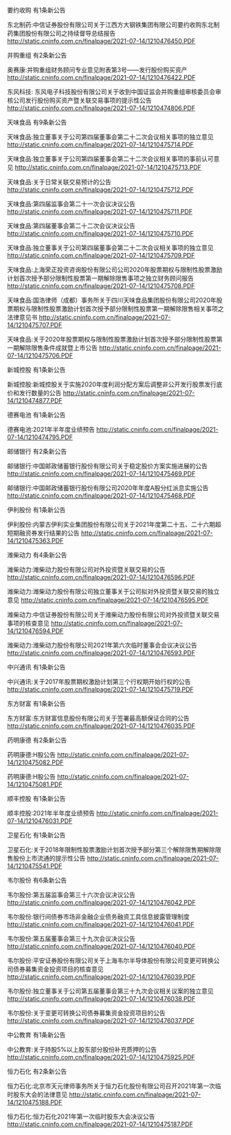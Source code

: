 要约收购 有1条新公告 

东北制药:中信证券股份有限公司关于江西方大钢铁集团有限公司要约收购东北制药集团股份有限公司之持续督导总结报告 http://static.cninfo.com.cn/finalpage/2021-07-14/1210476450.PDF 

并购重组 有2条新公告 

奥赛康:并购重组财务顾问专业意见附表第3号——发行股份购买资产 http://static.cninfo.com.cn/finalpage/2021-07-14/1210476422.PDF 

东风科技: 东风电子科技股份有限公司关于收到中国证监会并购重组审核委员会审核公司发行股份购买资产暨关联交易事项的提示性公告 http://static.cninfo.com.cn/finalpage/2021-07-14/1210474806.PDF 

天味食品 有9条新公告 

天味食品:独立董事关于公司第四届董事会第二十二次会议相关事项的独立意见 http://static.cninfo.com.cn/finalpage/2021-07-14/1210475714.PDF 

天味食品:独立董事关于公司第四届董事会第二十二次会议相关事项的事前认可意见 http://static.cninfo.com.cn/finalpage/2021-07-14/1210475713.PDF 

天味食品:关于日常关联交易预计的公告 http://static.cninfo.com.cn/finalpage/2021-07-14/1210475712.PDF 

天味食品:第四届监事会第二十一次会议决议公告 http://static.cninfo.com.cn/finalpage/2021-07-14/1210475711.PDF 

天味食品:第四届董事会第二十二次会议决议公告 http://static.cninfo.com.cn/finalpage/2021-07-14/1210475710.PDF 

天味食品:独立董事关于公司第四届董事会第二十二次会议相关事项的独立意见 http://static.cninfo.com.cn/finalpage/2021-07-14/1210475709.PDF 

天味食品:上海荣正投资咨询股份有限公司公司2020年股票期权与限制性股票激励计划首次授予部分限制性股票第一期解除限售事项之独立财务顾问报告 http://static.cninfo.com.cn/finalpage/2021-07-14/1210475708.PDF 

天味食品:国浩律师（成都）事务所关于四川天味食品集团股份有限公司2020年股票期权与限制性股票激励计划首次授予部分限制性股票第一期解除限售相关事项之法律意见书 http://static.cninfo.com.cn/finalpage/2021-07-14/1210475707.PDF 

天味食品:关于2020年股票期权与限制性股票激励计划首次授予部分限制性股票第一期解除限售条件成就暨上市公告 http://static.cninfo.com.cn/finalpage/2021-07-14/1210475706.PDF 

新城控股 有1条新公告 

新城控股:新城控股关于实施2020年度利润分配方案后调整非公开发行股票发行底价和发行数量的公告 http://static.cninfo.com.cn/finalpage/2021-07-14/1210474877.PDF 

德赛电池 有1条新公告 

德赛电池:2021年半年度业绩预告 http://static.cninfo.com.cn/finalpage/2021-07-14/1210474795.PDF 

邮储银行 有2条新公告 

邮储银行:中国邮政储蓄银行股份有限公司关于稳定股价方案实施进展的公告 http://static.cninfo.com.cn/finalpage/2021-07-14/1210475469.PDF 

邮储银行:中国邮政储蓄银行股份有限公司2020年年度A股分红派息实施公告 http://static.cninfo.com.cn/finalpage/2021-07-14/1210475468.PDF 

伊利股份 有1条新公告 

伊利股份:内蒙古伊利实业集团股份有限公司关于2021年度第二十五、二十六期超短期融资券发行结果的公告 http://static.cninfo.com.cn/finalpage/2021-07-14/1210475363.PDF 

潍柴动力 有4条新公告 

潍柴动力:潍柴动力股份有限公司对外投资暨关联交易的公告 http://static.cninfo.com.cn/finalpage/2021-07-14/1210476596.PDF 

潍柴动力:潍柴动力股份有限公司独立董事关于公司拟对外投资暨关联交易的独立意见 http://static.cninfo.com.cn/finalpage/2021-07-14/1210476595.PDF 

潍柴动力:中信证券股份有限公司关于潍柴动力股份有限公司对外投资暨关联交易事项的核查意见 http://static.cninfo.com.cn/finalpage/2021-07-14/1210476594.PDF 

潍柴动力:潍柴动力股份有限公司2021年第六次临时董事会会议决议公告 http://static.cninfo.com.cn/finalpage/2021-07-14/1210476593.PDF 

中兴通讯 有1条新公告 

中兴通讯:关于2017年股票期权激励计划第三个行权期开始行权的公告 http://static.cninfo.com.cn/finalpage/2021-07-14/1210475719.PDF 

东方财富 有1条新公告 

东方财富:东方财富信息股份有限公司关于签署最高额保证合同的公告 http://static.cninfo.com.cn/finalpage/2021-07-14/1210476035.PDF 

药明康德 有2条新公告 

药明康德:H股公告 http://static.cninfo.com.cn/finalpage/2021-07-14/1210475082.PDF 

药明康德:H股公告 http://static.cninfo.com.cn/finalpage/2021-07-14/1210475081.PDF 

顺丰控股 有1条新公告 

顺丰控股:2021年半年度业绩预告 http://static.cninfo.com.cn/finalpage/2021-07-14/1210476031.PDF 

卫星石化 有1条新公告 

卫星石化:关于2018年限制性股票激励计划首次授予部分第三个解除限售期解除限售股份上市流通的提示性公告 http://static.cninfo.com.cn/finalpage/2021-07-14/1210475541.PDF 

韦尔股份 有6条新公告 

韦尔股份:第五届监事会第三十六次会议决议公告 http://static.cninfo.com.cn/finalpage/2021-07-14/1210476042.PDF 

韦尔股份:银行间债券市场非金融企业债务融资工具信息披露管理制度 http://static.cninfo.com.cn/finalpage/2021-07-14/1210476041.PDF 

韦尔股份:第五届董事会第三十九次会议决议公告 http://static.cninfo.com.cn/finalpage/2021-07-14/1210476040.PDF 

韦尔股份:平安证券股份有限公司关于上海韦尔半导体股份有限公司变更可转换公司债券募集资金投资项目的核查意见 http://static.cninfo.com.cn/finalpage/2021-07-14/1210476039.PDF 

韦尔股份:独立董事关于公司第五届董事会第三十九次会议相关议案的独立意见 http://static.cninfo.com.cn/finalpage/2021-07-14/1210476038.PDF 

韦尔股份:关于变更可转换公司债券募集资金投资项目的公告 http://static.cninfo.com.cn/finalpage/2021-07-14/1210476037.PDF 

中公教育 有1条新公告 

中公教育:关于持股5%以上股东部分股份补充质押的公告 http://static.cninfo.com.cn/finalpage/2021-07-14/1210475925.PDF 

恒力石化 有2条新公告 

恒力石化:北京市天元律师事务所关于恒力石化股份有限公司召开2021年第一次临时股东大会的法律意见 http://static.cninfo.com.cn/finalpage/2021-07-14/1210475188.PDF 

恒力石化:恒力石化2021年第一次临时股东大会决议公告 http://static.cninfo.com.cn/finalpage/2021-07-14/1210475187.PDF 

